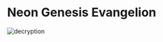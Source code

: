 # Neon Genesis Evangelion


<img src="https://user-images.githubusercontent.com/95318722/193417030-36d08baa-586f-4116-89b3-729462f0021f.png" alt="decryption" > 
